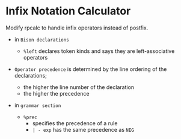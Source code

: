 # Infix Notation Calculator

Modify rpcalc to handle infix operators instead of postfix.

- in `Bison declarations`
    - `%left` declares token kinds and says they are left-associative operators

- `Operator precedence` is determined by the line ordering of the declarations;
    - the higher the line number of the declaration
    - the higher the precedence

- in `grammar section`
    - `%prec`
        - specifies the precedence of a rule
        - `| - exp` has the same precedence as `NEG`